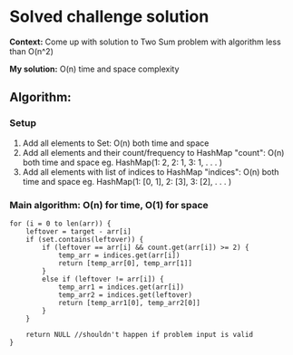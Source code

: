 # Solved challenge solution

**Context:** Come up with solution to Two Sum problem with algorithm less than O(n^2)

**My solution:** O(n) time and space complexity


## Algorithm:

### Setup
1. Add all elements to Set: O(n) both time and space
2. Add all elements and their count/frequency to HashMap "count": O(n) both time and space
    eg. HashMap(1: 2,
                2: 1,
                3: 1,
                .
                .
                .
            )
3. Add all elements with list of indices to HashMap "indices": O(n) both time and space
    eg. HashMap(1: [0, 1],
                2: [3],
                3: [2],
                .
                .
                .
            )

### Main algorithm: O(n) for time, O(1) for space
```
for (i = 0 to len(arr)) {
    leftover = target - arr[i]
    if (set.contains(leftover)) {
        if (leftover == arr[i] && count.get(arr[i]) >= 2) {
            temp_arr = indices.get(arr[i])
            return [temp_arr[0], temp_arr[1]]
        }
        else if (leftover != arr[i]) {
            temp_arr1 = indices.get(arr[i])
            temp_arr2 = indices.get(leftover)
            return [temp_arr1[0], temp_arr2[0]]
        }
    }

    return NULL //shouldn't happen if problem input is valid
}

```
